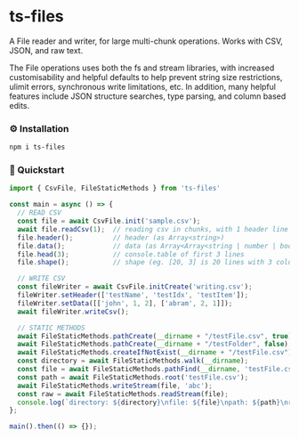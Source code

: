 # ts-files
A File reader and writer, for large multi-chunk operations. Works with CSV, JSON, and raw text.

The File operations uses both the fs and stream libraries, with increased customisability and helpful defaults to help prevent string size restrictions, ulimit errors, synchronous write limitations, etc. In addition, many helpful features include JSON structure searches, type parsing, and column based edits.
### ⚙️ Installation
```sh
npm i ts-files
```
### 🚀 Quickstart
```ts
import { CsvFile, FileStaticMethods } from 'ts-files'

const main = async () => {
  // READ CSV
  const file = await CsvFile.init('sample.csv');
  await file.readCsv(1);  // reading csv in chunks, with 1 header line
  file.header();          // header (as Array<string>)
  file.data();            // data (as Array<Array<string | number | boolean>>)
  file.head(3);           // console.table of first 3 lines
  file.shape();           // shape (eg. [20, 3] is 20 lines with 3 columns)

  // WRITE CSV
  const fileWriter = await CsvFile.initCreate('writing.csv');
  fileWriter.setHeader(['testName', 'testIdx', 'testItem']);
  fileWriter.setData([['john', 1, 2], ['abram', 2, 1]]);
  await fileWriter.writeCsv();

  // STATIC METHODS
  await FileStaticMethods.pathCreate(__dirname + "/testFile.csv", true);
  await FileStaticMethods.pathCreate(__dirname + "/testFolder", false);
  await FileStaticMethods.createIfNotExist(__dirname + "/testFile.csv");
  const directory = await FileStaticMethods.walk(__dirname);
  const file = await FileStaticMethods.pathFind(__dirname, 'testFile.csv');
  const path = await FileStaticMethods.root('testFile.csv');
  await FileStaticMethods.writeStream(file, 'abc');
  const raw = await FileStaticMethods.readStream(file);
  console.log(`directory: ${directory}\nfile: ${file}\npath: ${path}\nraw: ${raw}`);
};

main().then(() => {});
```
